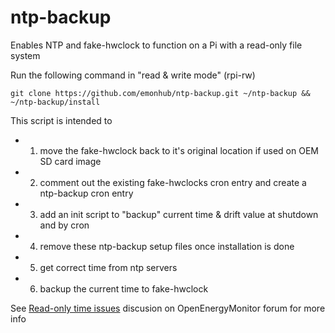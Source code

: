 ntp-backup
==========

Enables NTP and fake-hwclock to function on a Pi with a read-only file system

Run the following command in "read & write mode" (rpi-rw)

    git clone https://github.com/emonhub/ntp-backup.git ~/ntp-backup && ~/ntp-backup/install

This script is intended to
- 1) move the fake-hwclock back to it's original location if used on OEM SD card image
- 2) comment out the existing fake-hwclocks cron entry and create a ntp-backup cron entry
- 3) add an init script to "backup" current time & drift value at shutdown and by cron
- 4) remove these ntp-backup setup files once installation is done
- 5) get correct time from ntp servers
- 6) backup the current time to fake-hwclock

See [Read-only time issues](http://openenergymonitor.org/emon/node/5877) discusion on OpenEnergyMonitor forum for more info
